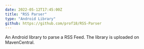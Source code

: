 ```yaml
---
date: 2022-05-12T17:45:00Z
title: "RSS Parser"
type: "Android Library"
github: https://github.com/prof18/RSS-Parser
---
```


An Android library to parse a RSS Feed. The library is uploaded on MavenCentral.